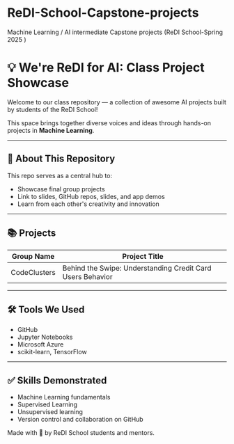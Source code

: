 # ReDI-School-Capstone-projects
Machine Learning / AI intermediate Capstone projects (ReDI School-Spring 2025 )
# 💡 We're ReDI for AI: Class Project Showcase

Welcome to our class repository — a collection of awesome AI projects built by students of the ReDI School!

This space brings together diverse voices and ideas through hands-on projects in **Machine Learning**.

---

## 🚀 About This Repository

This repo serves as a central hub to:

- Showcase final group projects
- Link to slides, GitHub repos, slides, and app demos
- Learn from each other's creativity and innovation

---

## 📚 Projects

| **Group Name** | **Project Title**                                  |
|----------------|----------------------------------------------------|
| CodeClusters   | Behind the Swipe: Understanding Credit Card Users Behavior |

---

## 🛠 Tools We Used

-  GitHub
-  Jupyter Notebooks
-  Microsoft Azure
-  scikit-learn, TensorFlow

---

## ✅ Skills Demonstrated

- Machine Learning fundamentals
- Supervised Learning
- Unsupervised learning
- Version control and collaboration on GitHub




Made with 💙 by ReDI School students and mentors.
